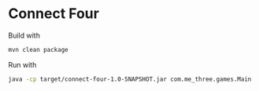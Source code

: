 # Connect Four

Build with

```bash
mvn clean package
```

Run with

```bash
java -cp target/connect-four-1.0-SNAPSHOT.jar com.me_three.games.Main
```
